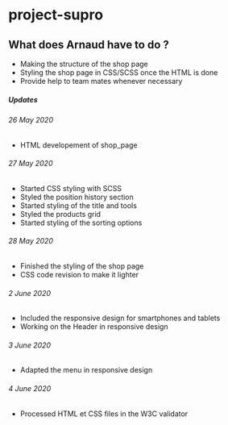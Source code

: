 # project-supro

## What does Arnaud have to do ?

* Making the structure of the shop page
* Styling the shop page in CSS/SCSS once the HTML is done
* Provide help to team mates whenever necessary




##### Updates

###### 26 May 2020
* HTML developement of shop_page

###### 27 May 2020
* Started CSS styling with SCSS
* Styled the position history section
* Started styling of the title and tools
* Styled the products grid
* Started styling of the sorting options

###### 28 May 2020
* Finished the styling of the shop page
* CSS code revision to make it lighter

###### 2 June 2020
* Included the responsive design for smartphones and tablets
* Working on the Header in responsive design

###### 3 June 2020
* Adapted the menu in responsive design

###### 4 June 2020
* Processed HTML et CSS files in the W3C validator
